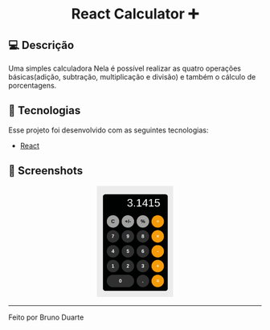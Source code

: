 <h1 align="center"> React Calculator ➕</h1>

## 💻 Descrição

Uma simples calculadora Nela é possível realizar as quatro operações básicas(adição, subtração, multiplicação e divisão) e também o cálculo de porcentagens.
## 🚀 Tecnologias

Esse projeto foi desenvolvido com as seguintes tecnologias:

- [React](https://react.dev/)


## 🔖 Screenshots

<p align="center">
<img src="./.github/01.png" alt="screenshot" style="height: 30%; width:30%;"/> 
</p>

---

Feito por Bruno Duarte